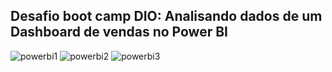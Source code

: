 ## Desafio boot camp DIO: Analisando dados de um Dashboard de vendas no Power BI

![powerbi1](https://github.com/user-attachments/assets/b9a07586-fde5-4595-8f96-f79a9ff46feb)
![powerbi2](https://github.com/user-attachments/assets/a53d484b-3c8c-466d-8217-8c969f11fe45)
![powerbi3](https://github.com/user-attachments/assets/b64695b8-ba35-4107-b092-b24f7c7b70c9)


